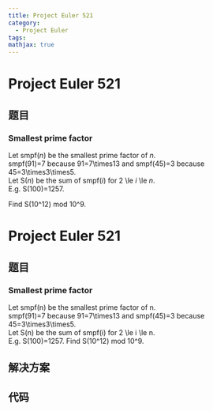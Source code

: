 ```yaml
---
title: Project Euler 521
category:
  - Project Euler
tags:
mathjax: true
---
```

<escape><!-- more --></escape>
    
# Project Euler 521
## 题目
### Smallest prime factor



Let smpf(<var>n</var>) be the smallest prime factor of <var>n</var>.<br />
smpf(91)=7 because 91=7\times13 and smpf(45)=3 because 45=3\times3\times5.<br />
Let S(<var>n</var>) be the sum of smpf(<var>i</var>) for 2 \le <var>i</var> \le <var>n</var>.<br />
E.g. S(100)=1257.



Find S(10^12) mod 10^9.




# Project Euler 521
## 题目
### Smallest prime factor

Let smpf(n) be the smallest prime factor of n.<br>smpf(91)=7 because 91=7\times13 and smpf(45)=3 because 45=3\times3\times5.<br>Let S(n) be the sum of smpf(i) for 2 \le i \le n.<br>E.g. S(100)=1257.
Find S(10^12) mod 10^9.


## 解决方案


## 代码


